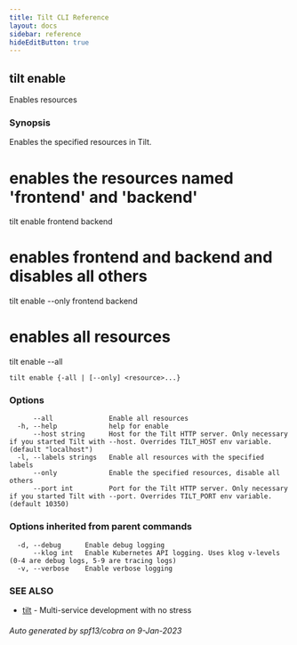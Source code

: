 ```yaml
---
title: Tilt CLI Reference
layout: docs
sidebar: reference
hideEditButton: true
---
```

## tilt enable

Enables resources

### Synopsis

Enables the specified resources in Tilt.

# enables the resources named 'frontend' and 'backend'
tilt enable frontend backend

# enables frontend and backend and disables all others
tilt enable --only frontend backend

# enables all resources
tilt enable --all


```
tilt enable {-all | [--only] <resource>...}
```

### Options

```
      --all              Enable all resources
  -h, --help             help for enable
      --host string      Host for the Tilt HTTP server. Only necessary if you started Tilt with --host. Overrides TILT_HOST env variable. (default "localhost")
  -l, --labels strings   Enable all resources with the specified labels
      --only             Enable the specified resources, disable all others
      --port int         Port for the Tilt HTTP server. Only necessary if you started Tilt with --port. Overrides TILT_PORT env variable. (default 10350)
```

### Options inherited from parent commands

```
  -d, --debug      Enable debug logging
      --klog int   Enable Kubernetes API logging. Uses klog v-levels (0-4 are debug logs, 5-9 are tracing logs)
  -v, --verbose    Enable verbose logging
```

### SEE ALSO

* [tilt](tilt.html)	 - Multi-service development with no stress

###### Auto generated by spf13/cobra on 9-Jan-2023
